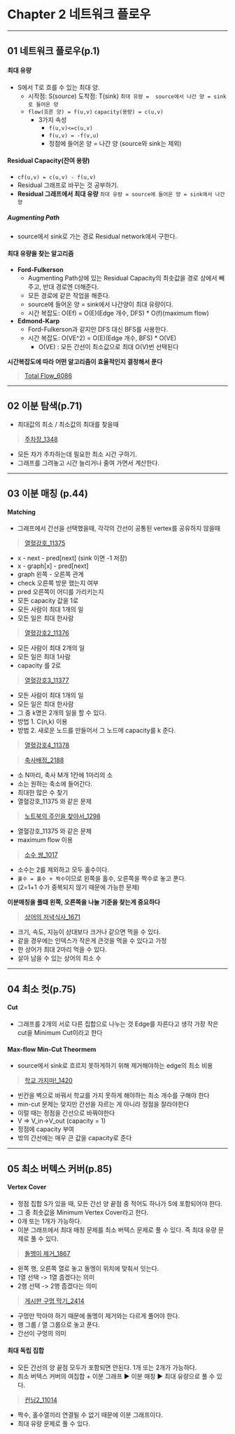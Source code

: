 # Chapter 2 네트워크 플로우

---
## 01 네트워크 플로우(p.1)

#### 최대 유량

- S에서 T로 흐를 수 있는 최대 양.
  - 시작점: S(source)
도착점: T(sink)
`최대 유량 =  source에서 나간 양 = sink로 들어온 양`
  - `flow(흐른 양) = f(u,v)`
`capacity(용량) = c(u,v)`
    - 3가지 속성
      - `f(u,v)<=c(u,v)`
      - `f(u,v) = -f(v,u)`
      - 정점에 들어온 양 = 나간 양 (source와 sink는 제외)

#### Residual Capacity(잔여 용량)

- `cf(u,v) = c(u,v) - f(u,v)`
- Residual 그래프로 바꾸는 것 공부하기.
- **Residual 그래프에서 최대 유량**
`최대 유량 = source에 들어온 양 = sink에서 나간 양`

##### Augmenting Path

- source에서 sink로 가는 경로 Residual network에서 구한다.
#### 최대 유량을 찾는 알고리즘

- **Ford-Fulkerson**
  - Augmenting Path상에 있는 Residual Capacity의 최솟값을 경로 상에서 빼주고, 반대 경로엔 더해준다.
  - 모든 경로에 같은 작업을 해준다.
  - source에 들어온 양 = sink에서 나간양이 최대 유량이다.
  - 시간 복잡도: O(Ef) = O(E)(Edge 개수, DFS) * O(f)(maximum flow)
- **Edmond-Karp**
  - Ford-Fulkerson과 같지만 DFS 대신 BFS를 사용한다.
  - 시간 복잡도: O(VE^2) = O(E)(Edge 개수, BFS) * O(VE)
    - O(VE) : 모든 간선이 최소값으로 최대 O(V)번 선택된다

**시간복잡도에 따라 어떤 알고리즘이 효율적인지 결정해서 푼다**
>[Total Flow_6086](http://icpc.me/6086)

---
## 02 이분 탐색(p.71)

- 최대값의 최소 / 최소값의 최대를 찾을때
>[주차장_1348](http://icpc.me/1348)
- 모든 차가 주차하는데 필요한 최소 시간 구하기.
 - 그래프를 그려놓고 시간 늘리거나 줄여 가면서 계산한다.

---
## 03 이분 매칭 (p.44)

#### Matching

- 그래프에서 간선을 선택했을때, 각각의 간선이 공통된 vertex를 공유하지 않을때

>[열혈강호_11375](http://icpc.me/11375)
- x - next - pred[next] (sink 이면 -1 저장)
- x - graph[x] - pred[next]
- graph 왼쪽 - 오른쪽 관계
- check 오른쪽 방문 했는지 여부
- pred 오른쪽이 어디를 가리키는지
- 모든 capacity 값을 1로
- 모든 사람이 최대 1개의 일
- 모든 일은 최대 한사람

>[열혈강호2_11376](http://icpc.me/11376)
- 모든 사람이 최대 2개의 일
- 모든 일은 최대 1사람
- capacity 를 2로

>[열혈강호3_11377](http://icpc.me/11377)
- 모든 사람이 최대 1개의 일
- 모든 일은 최대 한사람
- 그 중 k명은 2개의 일을 할 수 있다.
- 방법 1. C(n,k) 이용
- 방법 2. 새로운 노드를 만들어서 그 노드에 capacity를 k 준다.

>[열혈강호4_11378](http://icpc.me/11378)

>[축사배정_2188](http://icpc.me/2188)
- 소 N마리, 축사 M개 1칸에 1마리의 소
- 소는 원하는 축소에 들어간다.
- 최대한 많은 수 찾기
- 열혈강호_11375 와 같은 문제

>[노트북의 주인을 찾아서_1298](http://icpc.me/1298)
- 열혈강호_11375 와 같은 문제
- maximum flow 이용

>[소수 쌍_1017](http://icpc.me/1017)
- 소수는 2를 제외하고 모두 홀수이다.
- `홀수 = 홀수 + 짝수`이므로 왼쪽을 홀수, 오른쪽을 짝수로 놓고 푼다.
- (2=1+1 수가 중복되지 않기 때문에 가능한 문제)

**이분매칭을 풀떄 왼쪽, 오른쪽을 나눌 기준을 찾는게 중요하다**

>[상어의 저녁식사_1671](http://icpc.me/1671)
- 크기, 속도, 지능이 상대보다 크거나 같으면 먹을 수 있다.
- 같을 경우에는 인덱스가 작은게 큰것을 먹을 수 있다고 가정
- 한 상어가 최대 2마리 먹을 수 있다.
- 살아 남을 수 있는 상어의 최소 수

---
## 04 최소 컷(p.75)

#### Cut

- 그래프를 2개의 서로 다른 집합으로 나누는 것
Edge를 자른다고 생각
가장 작은 cut을 Minimum Cut이라고 한다
#### Max-flow Min-Cut Theormem

- source에서 sink로 흐르지 못하게하기 위해 제거해야하는 edge의 최소 비용

>[학교 가지마!_1420](http://icpc.me/1420)
- 빈칸을 벽으로 바꿔서 학교를 가지 못하게 해야하는 최소 개수를 구해야 한다
- min-cut 문제는 맞지만 간선을 자르는 게 아니라 정점을 잘라야한다
- 이럴 때는 정점을 간선으로 바꿔야한다
- V => V_in->V_out (capacity = 1)
- 정점에 capacity 부여
- 밖의 간선에는 매우 큰 값을 capacity로 준다

---
## 05 최소 버텍스 커버(p.85)

#### Vertex Cover

- 정점 집합 S가 있을 때, 모든 간선 양 끝점 중 적어도 하나가 S에 포함되어야 한다.
- 그 중 최솟값을 Minimum Vertex Cover라고 한다.
- 0개 또는 1개가 가능하다.
- 이분 그래프에서 최대 매칭 문제를 최소 버텍스 문제로 풀 수 있다.
즉 최대 유량 문제로 풀 수 있다.

>[돌멩이 제거_1867](http://icpc.me/1867)
- 왼쪽 행, 오른쪽 열로 놓고 돌멩이 위치에 맞춰서 잇는다.
- 1열 선택 -> 1열 줍겠다는 의미
- 2행 선택 -> 2행 줍겠다는 의미

>[게시판 구멍 막기_2414](http://icpc.me/2414)
- 구멍만 막아야 하기 때문에 돌멩이 제거와는 다르게 풀어야 한다.
- 행 그룹 / 열 그룹으로 놓고 푼다.
- 간선이 구멍의 의미

#### 최대 독립 집합

- 모든 간선의 양 끝점 모두가 포함되면 안된다. 1개 또는 2개가 가능하다.
- 최소 버텍스 커버의 여집합 + 이분 그래프 ▶ 이분 매칭 ▶ 최대 유량으로 풀 수 있다.
>[컨닝2_11014](http://icpc.me/11014)
- 짝수, 홀수열끼리 연결될 수 없기 때문에 이분 그래프이다.
- 최대 유량 문제로 풀 수 있다.
